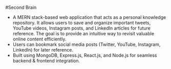 #Second Brain

- A MERN stack-based web application that acts as a personal knowledge repository. It allows users to save and organize important tweets, YouTube videos, Instagram posts, and LinkedIn articles for future reference. The goal is to provide an intuitive way to revisit valuable online content efficiently.
- Users can bookmark social media posts (Twitter, YouTube, Instagram, LinkedIn) for later reference.
- Built using MongoDB, Express.js, React.js, and Node.js for seamless backend & frontend integration.
